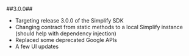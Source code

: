 ##3.0.0##
* Targeting release 3.0.0 of the Simplify SDK
* Changing contract from static methods to a local Simplify instance (should help with dependency injection)
* Replaced some deprecated Google APIs
* A few UI updates